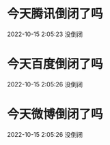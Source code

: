 # 今天腾讯倒闭了吗

2022-10-15 2:05:23 没倒闭

# 今天百度倒闭了吗

2022-10-15 2:05:26 没倒闭

# 今天微博倒闭了吗

2022-10-15 2:05:26 没倒闭

